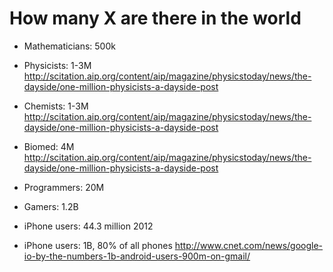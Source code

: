 # How many X are there in the world

- Mathematicians: 500k
- Physicists: 1-3M http://scitation.aip.org/content/aip/magazine/physicstoday/news/the-dayside/one-million-physicists-a-dayside-post
- Chemists: 1-3M http://scitation.aip.org/content/aip/magazine/physicstoday/news/the-dayside/one-million-physicists-a-dayside-post
- Biomed: 4M http://scitation.aip.org/content/aip/magazine/physicstoday/news/the-dayside/one-million-physicists-a-dayside-post
- Programmers: 20M
- Gamers: 1.2B

- iPhone users: 44.3 million 2012
- iPhone users: 1B, 80% of all phones http://www.cnet.com/news/google-io-by-the-numbers-1b-android-users-900m-on-gmail/
